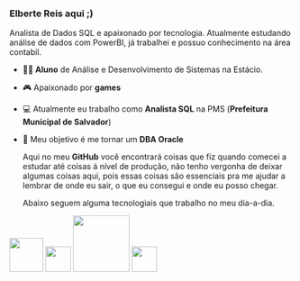 ### Elberte Reis aqui ;)
Analista de Dados SQL e apaixonado por tecnologia. Atualmente estudando análise de dados com PowerBI, já trabalhei e possuo conhecimento na área contabil. 

- 👨‍💻 **Aluno** de Análise e Desenvolvimento de Sistemas na Estácio.
- 🎮 Apaixonado por **games**  
- 💻 Atualmente eu trabalho como **Analista SQL** na PMS (**Prefeitura Municipal de Salvador**)
- 💾 Meu objetivo é me tornar um **DBA Oracle**

  Aqui no meu **GitHub** você encontrará coisas que fiz quando comecei a estudar até coisas á nível de produção, não tenho vergonha de deixar algumas         coisas aqui, pois essas coisas são essenciais pra me ajudar a lembrar de onde eu sair, o que eu consegui e onde eu posso chegar.
  
  Abaixo seguem alguma tecnologiais que trabalho no meu dia-a-dia.

<img margin-top="0px" width ="60" heigth ="60" src="https://cdn.jsdelivr.net/gh/devicons/devicon/icons/oracle/oracle-original.svg" />  <img width="45" heigth ="45" src="https://cdn.jsdelivr.net/gh/devicons/devicon/icons/linux/linux-original.svg" />  <img width="100" heigth ="100" src="https://res.cloudinary.com/hevo/image/upload/c_scale,w_445,h_250/f_auto,q_auto/v1656484625/hevo-learn/microsoft-power-bi-logo.png?_i=AA" />  <img width="45" heigth ="45" src="https://cdn.jsdelivr.net/gh/devicons/devicon/icons/gitlab/gitlab-original-wordmark.svg" />

 
   
  






